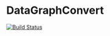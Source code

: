 # DataGraphConvert

[![Build Status](https://github.com/jameskai/DataGraphConvert.jl/actions/workflows/CI.yml/badge.svg?branch=main)](https://github.com/jameskai/DataGraphConvert.jl/actions/workflows/CI.yml?query=branch%3Amain)
